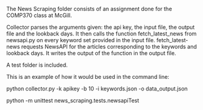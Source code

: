The News Scraping folder consists of an assignment done for the COMP370 class at McGill.

Collector parses the arguments given: the api key, the input file, the output file and the lookback days.
It then calls the function fetch_latest_news from newsapi.py on every keyword set provided in the input file.
fetch_latest-news requests NewsAPI for the articles corresponding to the keywords and lookback days.
It writes the output of the function in the output file.

A test folder is included.

This is an example of how it would be used in the command line:

python collector.py -k apikey -b 10 -i keywords.json -o data_output.json

python -m unittest news_scraping.tests.newsapiTest
